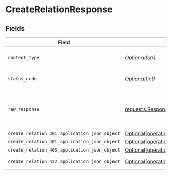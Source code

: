 # CreateRelationResponse


## Fields

| Field                                                                                                                    | Type                                                                                                                     | Required                                                                                                                 | Description                                                                                                              |
| ------------------------------------------------------------------------------------------------------------------------ | ------------------------------------------------------------------------------------------------------------------------ | ------------------------------------------------------------------------------------------------------------------------ | ------------------------------------------------------------------------------------------------------------------------ |
| `content_type`                                                                                                           | *Optional[str]*                                                                                                          | :heavy_check_mark:                                                                                                       | HTTP response content type for this operation                                                                            |
| `status_code`                                                                                                            | *Optional[int]*                                                                                                          | :heavy_check_mark:                                                                                                       | HTTP response status code for this operation                                                                             |
| `raw_response`                                                                                                           | [requests.Response](https://requests.readthedocs.io/en/latest/api/#requests.Response)                                    | :heavy_minus_sign:                                                                                                       | Raw HTTP response; suitable for custom response parsing                                                                  |
| `create_relation_201_application_json_object`                                                                            | [Optional[operations.CreateRelation201ApplicationJSON]](undefined/models/operations/createrelation201applicationjson.md) | :heavy_minus_sign:                                                                                                       | Created                                                                                                                  |
| `create_relation_401_application_json_object`                                                                            | [Optional[operations.CreateRelation401ApplicationJSON]](undefined/models/operations/createrelation401applicationjson.md) | :heavy_minus_sign:                                                                                                       | Unauthenticated                                                                                                          |
| `create_relation_403_application_json_object`                                                                            | [Optional[operations.CreateRelation403ApplicationJSON]](undefined/models/operations/createrelation403applicationjson.md) | :heavy_minus_sign:                                                                                                       | Forbidden                                                                                                                |
| `create_relation_422_application_json_object`                                                                            | [Optional[operations.CreateRelation422ApplicationJSON]](undefined/models/operations/createrelation422applicationjson.md) | :heavy_minus_sign:                                                                                                       | Invalid data posted                                                                                                      |